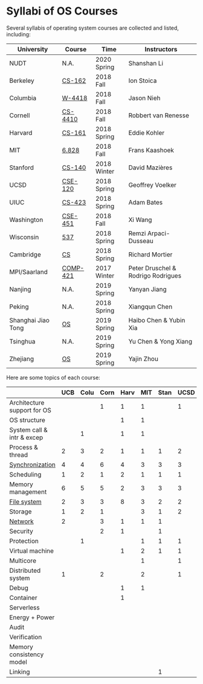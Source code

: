 # Syllabi of OS Courses

Several syllabis of operating system courses are collected and listed, including:

| University | Course | Time | Instructors |
| ---------- | ------ | ---- | -------- |
| NUDT | N.A. | 2020 Spring | Shanshan Li |
| Berkeley | [CS-162](https://inst.eecs.berkeley.edu/~cs162/fa18/) | 2018 Fall | Ion Stoica |
| Columbia | [W-4418](http://www.cs.columbia.edu/~nieh/teaching/w4118) | 2018 Fall | Jason Nieh |
| Cornell | [CS-4410](http://www.cs.cornell.edu/courses/cs4410/2018fa/) | 2018 Fall | Robbert van Renesse |
| Harvard | [CS-161](https://read.seas.harvard.edu/cs161-18/) | 2018 Spring | Eddie Kohler |
| MIT | [6.828](https://pdos.csail.mit.edu/6.828/2018/index.html) | 2018 Fall | Frans Kaashoek |
| Stanford | [CS-140](http://www.scs.stanford.edu/18wi-cs140/) | 2018 Winter | David Mazières |
| UCSD | [CSE-120](https://cseweb.ucsd.edu/classes/sp18/cse120-a/) | 2018 Spring | Geoffrey Voelker |
| UIUC | [CS-423](https://courses.engr.illinois.edu/cs423/sp2018/) | 2018 Spring | Adam Bates |
| Washington | [CSE-451](https://courses.cs.washington.edu/courses/cse451/18au/) | 2018 Fall | Xi Wang |
| Wisconsin | [537](http://pages.cs.wisc.edu/~remzi/Classes/537/Spring2018/) | 2018 Spring | Remzi Arpaci-Dusseau |
| Cambridge | [CS](https://www.cl.cam.ac.uk/teaching/1718/OpSystems/) | 2018 Spring | Richard Mortier |
| MPI/Saarland | [COMP-421](http://courses.mpi-sws.org/os-ws17/) | 2017 Winter | Peter Druschel & Rodrigo Rodrigues |
| Nanjing | N.A. | 2019 Spring | Yanyan Jiang |
| Peking | N.A. | 2018 Spring | Xiangqun Chen |
| Shanghai Jiao Tong | [OS](https://ipads.se.sjtu.edu.cn/courses/os) | 2019 Spring | Haibo Chen & Yubin Xia |
| Tsinghua | N.A. | 2019 Spring | Yu Chen & Yong Xiang |
| Zhejiang | [OS](https://yajin.org/os2018fall/) | 2019 Spring | Yajin Zhou |



Here are some topics of each course:

|                                                              | UCB  | Colu | Corn | Harv | MIT  | Stan | UCSD | UIUC | WU   | Wisc | CAM  | MPI  | NJU  | PKU  | SJTU | THU  | ZJU  |
| ------------------------------------------------------------ | ---- | ---- | ---- | ---- | ---- | ---- | ---- | ---- | ---- | ---- | ---- | ---- | ---- | ---- | ---- | ---- | ---- |
| Architecture support for OS                                  |      |      | 1    | 1    | 1    |      | 1    |      | 1    |      |      |      |      | 1    |      |      |      |
| OS structure                                                 |      |      |      | 1    | 1    |      |      | 1    |      |      | 1    | 1    | 1    | 1    | 1    |      | 1    |
| System call & intr & excep                                   |      | 1    |      | 1    | 1    |      |      | 1    | 3    |      |      |      |      | 1    | 3    | 1    | 1    |
| Process & thread                                             | 2    | 3    | 2    | 1    | 1    | 1    | 2    |      |      | 1    | 1    | 2    | 2    | 1    | 2    | 4    | 3    |
| [Synchronization](https://github.com/NUDT-Advanced-OS/NUDT-Advanced-OS.github.io/blob/master/modules/synchronization.md) | 4    | 4    | 6    | 4    | 3    | 3    | 3    | 4    | 1    | 4    |      | 5    | 4    | 3    | 4    | 4    | 6    |
| Scheduling                                                   | 1    | 2    | 1    | 2    | 1    | 1    | 1    | 3    | 1    | 1    | 2    | 1    | 1    | 1    |      | 2    | 2    |
| Memory management                                            | 6    | 5    | 5    | 2    | 3    | 3    | 3    | 4    | 3    | 3    | 3    | 4    | 1    | 2    | 1    | 6    | 6    |
| [File system](https://github.com/NUDT-Advanced-OS/NUDT-Advanced-OS.github.io/blob/master/modules/file-system.md) | 2    | 3    | 3    | 8    | 3    | 2    | 2    | 2    | 3    | 4    | 2    | 4    | 7    | 2    | 6    | 2    | 4    |
| Storage                                                      | 1    | 2    | 1    |      | 3    | 1    | 2    | 3    |      | 1    |      | 2    | 2    | 1    | 1    | 1    | 2    |
| [Network](https://github.com/NUDT-Advanced-OS/NUDT-Advanced-OS.github.io/blob/master/modules/network.md) | 2    |      | 3    | 1    | 1    | 1    |      |      | 1    |      |      |      | 1    |      |      |      |      |
| Security                                                     |      |      | 2    | 1    |      | 1    |      | 3    | 1    |      |      |      | 1    |      |      |      | 1    |
| Protection                                                   |      | 1    |      |      | 1    | 1    | 1    | 1    |      |      | 1    |      | 1    |      |      |      |      |
| Virtual machine                                              |      |      |      | 1    | 2    | 1    | 1    | 4    | 2    |      |      | 1    | 1    |      | 3    |      |      |
| Multicore                                                    |      |      |      |      | 1    |      | 1    |      | 1    |      |      | 3    |      |      |      |      |      |
| Distributed system                                           | 1    |      | 2    |      | 2    |      | 1    |      |      |      |      |      | 1    |      |      |      |      |
| Debug                                                        |      |      |      | 1    | 1    |      |      |      |      |      |      |      | 1    |      |      |      |      |
| Container                                                    |      |      |      | 1    |      |      |      |      |      |      |      |      | 1    |      |      |      |      |
| Serverless                                                   |      |      |      |      |      |      |      |      |      |      |      |      |      |      | 1    |      |      |
| Energy + Power                                               |      |      |      |      |      |      |      | 1    |      |      |      |      |      |      |      |      |      |
| Audit                                                        |      |      |      |      |      |      |      | 1    |      |      |      |      |      |      |      |      |      |
| Verification                                                 |      |      |      |      |      |      |      |      | 1    |      |      |      |      |      |      |      |      |
| Memory consistency model                                     |      |      |      |      |      |      |      |      | 1    |      |      |      |      |      |      |      |      |
| Linking                                                      |      |      |      |      |      | 1    |      |      |      |      |      |      | 1    |      |      |      |      |

